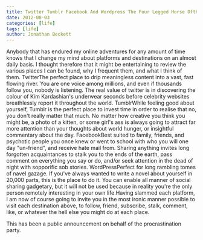 ```yaml
---
title: Twitter Tumblr Facebook And Wordpress The Four Legged Horse Ofthesocial Apocalypse
date: 2012-08-03
categories: [life]
tags: [life]
author: Jonathan Beckett
---
```


Anybody that has endured my online adventures for any amount of time knows that I change my mind about platforms and destinations on an almost daily basis. I thought therefore that it might be entertaining to review the various places I can be found, why I frequent them, and what I think of them. TwitterThe perfect place to drip meaningless content into a vast, fast flowing river. You are one voice among millions, and even if thousands follow you, nobody is listening. The real value of twitter is in discovering the colour of Kim Kardashian's underwear seconds before celebrity websites breathlessly report it throughout the world. TumblrWhile feeling good about yourself, Tumblr is the perfect place to invest time in order to realise that no, you don't really matter that much. No matter how creative you think you might be, a photo of a kitten, or some girl's ass is always going to attract far more attention than your thoughts about world hunger, or insightful commentary about the day. FacebookBest suited to family, friends, and psychotic people you once knew or went to school with who you will one day "un-friend", and receive hate mail from. Sharing anything invites long forgotten acquaintances to stalk you to the ends of the earth, pass comment on everything you say or do, and/or seek attention in the dead of night with sopporific sob stories. WordPressPerfect for long rambling tomes of navel gazage. If you've always wanted to write a novel about yourself in 20,000 parts, this is the place to do it. You can enable all manner of social sharing gadgetary, but it will not be used because in reality you're the only person remotely interesting in your own life.Having slammed each platform, I am now of course going to invite you in the most ironic manner possible to visit each destination above, to follow, friend, subscribe, stalk, comment, like, or whatever the hell else you might do at each place.

This has been a public announcement on behalf of the procrastination party.